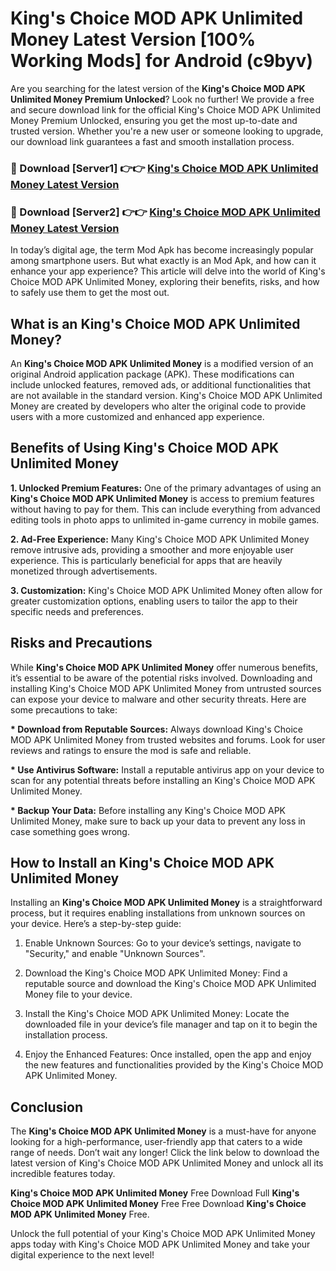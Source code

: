 # King's Choice MOD APK Unlimited Money Latest Version [100% Working Mods] for Android (c9byv)

Are you searching for the latest version of the <strong>King's Choice MOD APK Unlimited Money Premium Unlocked</strong>? Look no further! We provide a free and secure download link for the official King's Choice MOD APK Unlimited Money Premium Unlocked, ensuring you get the most up-to-date and trusted version. Whether you're a new user or someone looking to upgrade, our download link guarantees a fast and smooth installation process.


<h3>🔴 Download [Server1] 👉👉 <a href="https://getmodsapk.pages.dev?q=King's+Choice+MOD+APK+Unlimited+Money&ref=4R3">King's Choice MOD APK Unlimited Money Latest Version</a></h3>

<h3>🔴 Download [Server2] 👉👉 <a href="https://getmodsapk.pages.dev?q=King's+Choice+MOD+APK+Unlimited+Money&ref=4R3">King's Choice MOD APK Unlimited Money Latest Version</a></h3>


In today’s digital age, the term Mod Apk has become increasingly popular among smartphone users. But what exactly is an Mod Apk, and how can it enhance your app experience? This article will delve into the world of King's Choice MOD APK Unlimited Money, exploring their benefits, risks, and how to safely use them to get the most out.


<h2>What is an King's Choice MOD APK Unlimited Money?</h2>

An <strong>King's Choice MOD APK Unlimited Money</strong> is a modified version of an original Android application package (APK). These modifications can include unlocked features, removed ads, or additional functionalities that are not available in the standard version. King's Choice MOD APK Unlimited Money are created by developers who alter the original code to provide users with a more customized and enhanced app experience.


<h2>Benefits of Using King's Choice MOD APK Unlimited Money</h2>

<strong> 1. Unlocked Premium Features:</strong> One of the primary advantages of using an <strong>King's Choice MOD APK Unlimited Money</strong> is access to premium features without having to pay for them. This can include everything from advanced editing tools in photo apps to unlimited in-game currency in mobile games.

<strong> 2. Ad-Free Experience:</strong> Many King's Choice MOD APK Unlimited Money remove intrusive ads, providing a smoother and more enjoyable user experience. This is particularly beneficial for apps that are heavily monetized through advertisements.

<strong> 3. Customization:</strong> King's Choice MOD APK Unlimited Money often allow for greater customization options, enabling users to tailor the app to their specific needs and preferences.


<h2>Risks and Precautions</h2>

While <strong>King's Choice MOD APK Unlimited Money</strong> offer numerous benefits, it’s essential to be aware of the potential risks involved. Downloading and installing King's Choice MOD APK Unlimited Money from untrusted sources can expose your device to malware and other security threats. Here are some precautions to take:

<strong> * Download from Reputable Sources:</strong> Always download King's Choice MOD APK Unlimited Money from trusted websites and forums. Look for user reviews and ratings to ensure the mod is safe and reliable.

<strong> * Use Antivirus Software:</strong> Install a reputable antivirus app on your device to scan for any potential threats before installing an King's Choice MOD APK Unlimited Money.

<strong> * Backup Your Data:</strong> Before installing any King's Choice MOD APK Unlimited Money, make sure to back up your data to prevent any loss in case something goes wrong.


<h2>How to Install an King's Choice MOD APK Unlimited Money</h2>

Installing an <strong>King's Choice MOD APK Unlimited Money</strong> is a straightforward process, but it requires enabling installations from unknown sources on your device. Here’s a step-by-step guide:

 1. Enable Unknown Sources: Go to your device’s settings, navigate to "Security," and enable "Unknown Sources".

 2. Download the King's Choice MOD APK Unlimited Money: Find a reputable source and download the King's Choice MOD APK Unlimited Money file to your device.

 3. Install the King's Choice MOD APK Unlimited Money: Locate the downloaded file in your device’s file manager and tap on it to begin the installation process.

 4. Enjoy the Enhanced Features: Once installed, open the app and enjoy the new features and functionalities provided by the King's Choice MOD APK Unlimited Money.


<h2><strong>Conclusion</strong></h2>

The <strong>King's Choice MOD APK Unlimited Money</strong> is a must-have for anyone looking for a high-performance, user-friendly app that caters to a wide range of needs. Don’t wait any longer! Click the link below to download the latest version of King's Choice MOD APK Unlimited Money and unlock all its incredible features today.

<strong>King's Choice MOD APK Unlimited Money</strong> Free Download Full <strong>King's Choice MOD APK Unlimited Money</strong> Free Free Download <strong>King's Choice MOD APK Unlimited Money</strong> Free.

Unlock the full potential of your King's Choice MOD APK Unlimited Money apps today with King's Choice MOD APK Unlimited Money and take your digital experience to the next level!